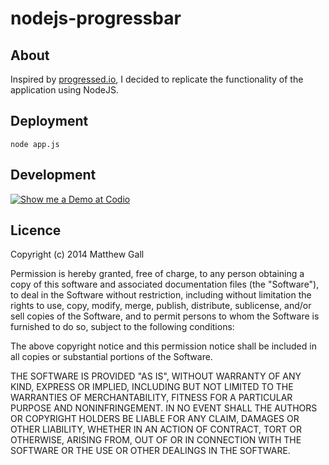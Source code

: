 # nodejs-progressbar

## About
Inspired by [progressed.io](https://github.com/fehmicansaglam/progressed.io), I decided to replicate the functionality of the application using NodeJS.

## Deployment
    node app.js
    
## Development
[![Show me a Demo at Codio](//codio-public.s3.amazonaws.com/sharing/demo-in-ide.png)](https://codio.com/matthewgall/nodejs-progressbar)

## Licence
Copyright (c) 2014 Matthew Gall

Permission is hereby granted, free of charge, to any person obtaining a copy
of this software and associated documentation files (the "Software"), to deal
in the Software without restriction, including without limitation the rights
to use, copy, modify, merge, publish, distribute, sublicense, and/or sell
copies of the Software, and to permit persons to whom the Software is
furnished to do so, subject to the following conditions:

The above copyright notice and this permission notice shall be included in all
copies or substantial portions of the Software.

THE SOFTWARE IS PROVIDED "AS IS", WITHOUT WARRANTY OF ANY KIND, EXPRESS OR
IMPLIED, INCLUDING BUT NOT LIMITED TO THE WARRANTIES OF MERCHANTABILITY,
FITNESS FOR A PARTICULAR PURPOSE AND NONINFRINGEMENT. IN NO EVENT SHALL THE
AUTHORS OR COPYRIGHT HOLDERS BE LIABLE FOR ANY CLAIM, DAMAGES OR OTHER
LIABILITY, WHETHER IN AN ACTION OF CONTRACT, TORT OR OTHERWISE, ARISING FROM,
OUT OF OR IN CONNECTION WITH THE SOFTWARE OR THE USE OR OTHER DEALINGS IN THE
SOFTWARE.